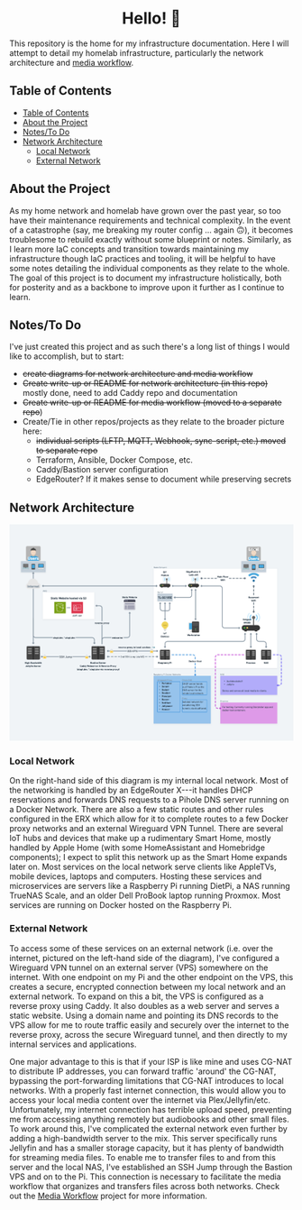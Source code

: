 <h1 align="center">
  Hello! 👋
</h1>

This repository is the home for my infrastructure documentation. Here I will attempt to detail my homelab infrastructure, particularly the network architecture and [media workflow](https://github.com/chase-slept/media-workflow).

## Table of Contents

- [Table of Contents](#table-of-contents)
- [About the Project](#about-the-project)
- [Notes/To Do](#notesto-do)
- [Network Architecture](#network-architecture)
  - [Local Network](#local-network)
  - [External Network](#external-network)

## About the Project

As my home network and homelab have grown over the past year, so too have their maintenance requirements and technical complexity. In the event of a catastrophe (say, me breaking my router config ... again 🙃), it becomes troublesome to rebuild exactly without some blueprint or notes. Similarly, as I learn more IaC concepts and transition towards maintaining my infrastructure though IaC practices and tooling, it will be helpful to have some notes detailing the individual components as they relate to the whole. The goal of this project is to document my infrastructure holistically, both for posterity and as a backbone to improve upon it further as I continue to learn.

## Notes/To Do

I've just created this project and as such there's a long list of things I would like to accomplish, but to start:

- ~~create diagrams for network architecture and media workflow~~
- ~~Create write-up or README for network architecture (in this repo)~~ mostly done, need to add Caddy repo and documentation
- ~~Create write-up or README for media workflow (moved to a separate repo~~)
- Create/Tie in other repos/projects as they relate to the broader picture here:
  - ~~individual scripts (LFTP, MQTT, Webhook, sync-script, etc.)  moved to separate repo~~
  - Terraform, Ansible, Docker Compose, etc.
  - Caddy/Bastion server configuration
  - EdgeRouter? If it makes sense to document while preserving secrets

## Network Architecture

![Diagram of network architecture](/assets/ArchV1.png)

### Local Network

On the right-hand side of this diagram is my internal local network. Most of the networking is handled by an EdgeRouter X---it handles DHCP reservations and forwards DNS requests to a Pihole DNS server running on a Docker Network. There are also a few static routes and other rules configured in the ERX which allow for it to complete routes to a few Docker proxy networks and an external Wireguard VPN Tunnel. There are several IoT hubs and devices that make up a rudimentary Smart Home, mostly handled by Apple Home (with some HomeAssistant and Homebridge components); I expect to split this network up as the Smart Home expands later on. Most services on the local network serve clients like AppleTVs, mobile devices, laptops and computers. Hosting these services and microservices are servers like a Raspberry Pi running DietPi, a NAS running TrueNAS Scale, and an older Dell ProBook laptop running Proxmox. Most services are running on Docker hosted on the Raspberry Pi.

### External Network

To access some of these services on an external network (i.e. over the internet, pictured on the left-hand side of the diagram), I've configured a Wireguard VPN tunnel on an external server (VPS) somewhere on the internet. With one endpoint on my Pi and the other endpoint on the VPS, this creates a secure, encrypted connection between my local network and an external network. To expand on this a bit, the VPS is configured as a reverse proxy using Caddy. It also doubles as a web server and serves a static website. Using a domain name and pointing its DNS records to the VPS allow for me to route traffic easily and securely over the internet to the reverse proxy, across the secure Wireguard tunnel, and then directly to my internal services and applications.

One major advantage to this is that if your ISP is like mine and uses CG-NAT to distribute IP addresses, you can forward traffic 'around' the CG-NAT, bypassing the port-forwarding limitations that CG-NAT introduces to local networks. With a properly fast internet connection, this would allow you to access your local media content over the internet via Plex/Jellyfin/etc. Unfortunately, my internet connection has terrible upload speed, preventing me from accessing anything remotely but audiobooks and other small files. To work around this, I've complicated the external network even further by adding a high-bandwidth server to the mix. This server specifically runs Jellyfin and has a smaller storage capacity, but it has plenty of bandwidth for streaming media files. To enable me to transfer files to and from this server and the local NAS, I've established an SSH Jump through the Bastion VPS and on to the Pi. This connection is necessary to facilitate the media workflow that organizes and transfers files across both networks. Check out the [Media Workflow](https://github.com/chase-slept/media-workflow) project for more information.
